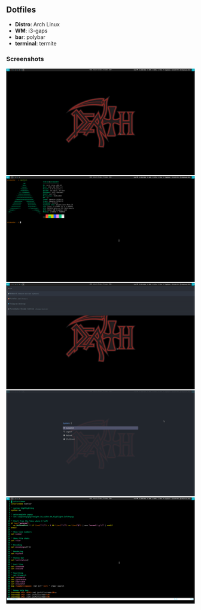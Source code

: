 ## Dotfiles

- **Distro**: Arch Linux
- **WM**: i3-gaps
- **ba**r: polybar
- **terminal**: termite

### Screenshots

![](./screenshots/five.png)
![](./screenshots/one.png)
![](./screenshots/two.png)
![](./screenshots/three.png)
![](./screenshots/four.png)